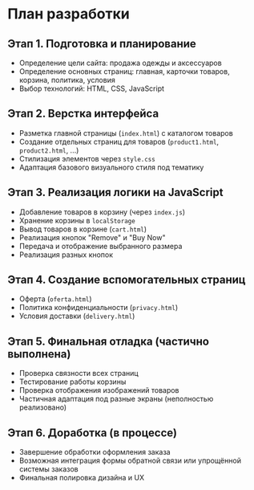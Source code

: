 # План разработки

## Этап 1. Подготовка и планирование

- Определение цели сайта: продажа одежды и аксессуаров
- Определение основных страниц: главная, карточки товаров, корзина, политика, условия
- Выбор технологий: HTML, CSS, JavaScript

## Этап 2. Верстка интерфейса

- Разметка главной страницы (`index.html`) с каталогом товаров
- Создание отдельных страниц для товаров (`product1.html`, `product2.html`, ...)
- Стилизация элементов через `style.css`
- Адаптация базового визуального стиля под тематику

## Этап 3. Реализация логики на JavaScript

- Добавление товаров в корзину (через `index.js`)
- Хранение корзины в `localStorage`
- Вывод товаров в корзине (`cart.html`)
- Реализация кнопок "Remove" и "Buy Now"
- Передача и отображение выбранного размера
- Реализация разных кнопок

## Этап 4. Создание вспомогательных страниц

- Оферта (`oferta.html`)
- Политика конфиденциальности (`privacy.html`)
- Условия доставки (`delivery.html`)

## Этап 5. Финальная отладка (частично выполнена)

- Проверка связности всех страниц
- Тестирование работы корзины
- Проверка отображения изображений товаров
- Частичная адаптация под разные экраны (неполностью реализовано)

## Этап 6. Доработка (в процессе)

- Завершение обработки оформления заказа
- Возможная интеграция формы обратной связи или упрощённой системы заказов
- Финальная полировка дизайна и UX

